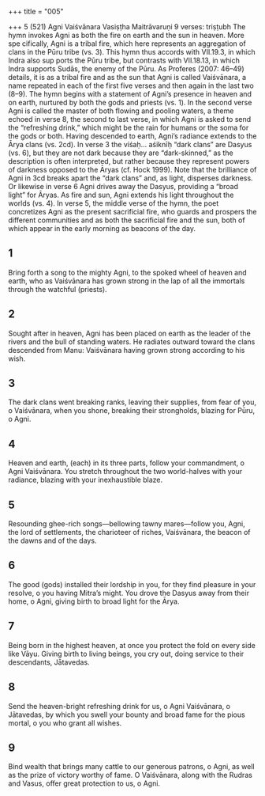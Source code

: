 +++
title = "005"

+++
5 (521) Agni Vaiśvānara
Vasiṣṭha Maitrāvaruṇi
9 verses: triṣṭubh
The hymn invokes Agni as both the fire on earth and the sun in heaven. More spe cifically, Agni is a tribal fire, which here represents an aggregation of clans in the  Pūru tribe (vs. 3). This hymn thus accords with VII.19.3, in which Indra also sup ports the Pūru tribe, but contrasts with VII.18.13, in which Indra supports Sudās,  the enemy of the Pūru. As Proferes (2007: 46–49) details, it is as a tribal fire and  as the sun that Agni is called Vaiśvānara, a name repeated in each of the first five  verses and then again in the last two (8–9).
The hymn begins with a statement of Agni’s presence in heaven and on earth,  nurtured by both the gods and priests (vs. 1). In the second verse Agni is called  the master of both flowing and pooling waters, a theme echoed in verse 8, the  second to last verse, in which Agni is asked to send the “refreshing drink,” which  might be the rain for humans or the soma for the gods or both. Having descended to earth, Agni’s radiance extends to the Ārya clans (vs. 2cd). In verse 3 the  víśaḥ... aśiknīḥ “dark clans” are Dasyus (vs. 6), but they are not dark because they  are “dark-skinned,” as the description is often interpreted, but rather because they  represent powers of darkness opposed to the Āryas (cf. Hock 1999). Note that  the brilliance of Agni in 3cd breaks apart the “dark clans” and, as light, disperses  darkness. Or likewise in verse 6 Agni drives away the Dasyus, providing a “broad  light” for Āryas. As fire and sun, Agni extends his light throughout the worlds  (vs. 4). In verse 5, the middle verse of the hymn, the poet concretizes Agni as the  present sacrificial fire, who guards and prospers the different communities and as  both the sacrificial fire and the sun, both of which appear in the early morning as  beacons of the day.
## 1
Bring forth a song to the mighty Agni, to the spoked wheel of heaven  and earth,
who as Vaiśvānara has grown strong in the lap of all the immortals  through the watchful (priests).
## 2
Sought after in heaven, Agni has been placed on earth as the leader of  the rivers and the bull of standing waters.
He radiates outward toward the clans descended from Manu: Vaiśvānara  having grown strong according to his wish.
## 3
The dark clans went breaking ranks, leaving their supplies, from fear of you, o Vaiśvānara, when you shone, breaking their strongholds, blazing for  Pūru, o Agni.
## 4
Heaven and earth, (each) in its three parts, follow your commandment, o  Agni Vaiśvānara.
You stretch throughout the two world-halves with your radiance, blazing  with your inexhaustible blaze.
## 5
Resounding ghee-rich songs—bellowing tawny mares—follow you, Agni, the lord of settlements, the charioteer of riches, Vaiśvānara, the beacon  of the dawns and of the days.
## 6
The good (gods) installed their lordship in you, for they find pleasure in  your resolve, o you having Mitra’s might.
You drove the Dasyus away from their home, o Agni, giving birth to  broad light for the Ārya.
## 7
Being born in the highest heaven, at once you protect the fold on every  side like Vāyu.
Giving birth to living beings, you cry out, doing service to their
descendants, Jātavedas.
## 8
Send the heaven-bright refreshing drink for us, o Agni Vaiśvānara, o  Jātavedas,
by which you swell your bounty and broad fame for the pious mortal, o  you who grant all wishes.

## 9
Bind wealth that brings many cattle to our generous patrons, o Agni, as  well as the prize of victory worthy of fame.
O Vaiśvānara, along with the Rudras and Vasus, offer great protection to  us, o Agni.